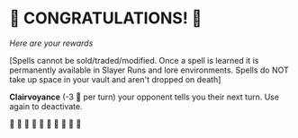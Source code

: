 # :sparkler: CONGRATULATIONS! :sparkler: 
*Here are your rewards*

[Spells cannot be sold/traded/modified. Once a spell is learned it is permanently available in Slayer Runs and lore environments. Spells do NOT take up space in your vault and aren't dropped on death]

**Clairvoyance** (-3 🔷 per turn) your opponent tells you their next turn. Use again to deactivate.

:sparkler: :sparkler: :sparkler: :sparkler: :sparkler: :sparkler: :sparkler: :sparkler: :sparkler: :sparkler: 

